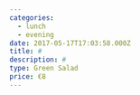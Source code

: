 ```yaml
---
categories:
  - lunch
  - evening
date: 2017-05-17T17:03:58.000Z
title: #
description: #
type: Green Salad
price: €8
---
```



